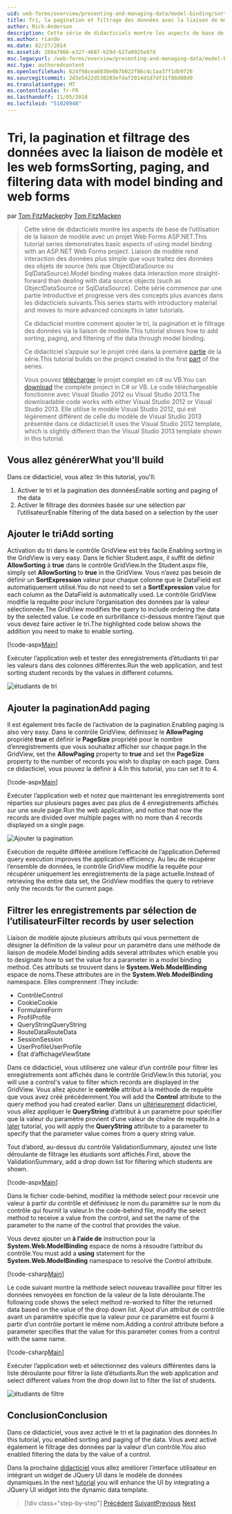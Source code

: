 ```yaml
---
uid: web-forms/overview/presenting-and-managing-data/model-binding/sorting-paging-and-filtering-data
title: Tri, la pagination et filtrage des données avec la liaison de modèle et les web forms | Microsoft Docs
author: Rick-Anderson
description: Cette série de didacticiels montre les aspects de base de l’utilisation de la liaison de modèle avec un projet Web Forms ASP.NET. Liaison de modèle rend l’interaction des données plus simple-...
ms.author: riande
ms.date: 02/27/2014
ms.assetid: 266e7866-e327-4687-b29d-627a0925e87d
msc.legacyurl: /web-forms/overview/presenting-and-managing-data/model-binding/sorting-paging-and-filtering-data
msc.type: authoredcontent
ms.openlocfilehash: 624f98cea6030e0b7b022f86c4c1aa37f1db9726
ms.sourcegitcommit: 2d3e5422d530203efdaf2014d1d7df31f88d08d0
ms.translationtype: MT
ms.contentlocale: fr-FR
ms.lasthandoff: 11/05/2018
ms.locfileid: "51020948"
---
```

<a name="sorting-paging-and-filtering-data-with-model-binding-and-web-forms"></a><span data-ttu-id="76342-104">Tri, la pagination et filtrage des données avec la liaison de modèle et les web forms</span><span class="sxs-lookup"><span data-stu-id="76342-104">Sorting, paging, and filtering data with model binding and web forms</span></span>
====================
<span data-ttu-id="76342-105">par [Tom FitzMacken](https://github.com/tfitzmac)</span><span class="sxs-lookup"><span data-stu-id="76342-105">by [Tom FitzMacken](https://github.com/tfitzmac)</span></span>

> <span data-ttu-id="76342-106">Cette série de didacticiels montre les aspects de base de l’utilisation de la liaison de modèle avec un projet Web Forms ASP.NET.</span><span class="sxs-lookup"><span data-stu-id="76342-106">This tutorial series demonstrates basic aspects of using model binding with an ASP.NET Web Forms project.</span></span> <span data-ttu-id="76342-107">Liaison de modèle rend interaction des données plus simple que vous traitez des données des objets de source (tels que ObjectDataSource ou SqlDataSource).</span><span class="sxs-lookup"><span data-stu-id="76342-107">Model binding makes data interaction more straight-forward than dealing with data source objects (such as ObjectDataSource or SqlDataSource).</span></span> <span data-ttu-id="76342-108">Cette série commence par une partie introductive et progresse vers des concepts plus avancés dans les didacticiels suivants.</span><span class="sxs-lookup"><span data-stu-id="76342-108">This series starts with introductory material and moves to more advanced concepts in later tutorials.</span></span>
> 
> <span data-ttu-id="76342-109">Ce didacticiel montre comment ajouter le tri, la pagination et le filtrage des données via la liaison de modèle.</span><span class="sxs-lookup"><span data-stu-id="76342-109">This tutorial shows how to add sorting, paging, and filtering of the data through model binding.</span></span>
> 
> <span data-ttu-id="76342-110">Ce didacticiel s’appuie sur le projet créé dans la première [partie](retrieving-data.md) de la série.</span><span class="sxs-lookup"><span data-stu-id="76342-110">This tutorial builds on the project created in the first [part](retrieving-data.md) of the series.</span></span>
> 
> <span data-ttu-id="76342-111">Vous pouvez [télécharger](https://go.microsoft.com/fwlink/?LinkId=286116) le projet complet en c# ou VB.</span><span class="sxs-lookup"><span data-stu-id="76342-111">You can [download](https://go.microsoft.com/fwlink/?LinkId=286116) the complete project in C# or VB.</span></span> <span data-ttu-id="76342-112">Le code téléchargeable fonctionne avec Visual Studio 2012 ou Visual Studio 2013.</span><span class="sxs-lookup"><span data-stu-id="76342-112">The downloadable code works with either Visual Studio 2012 or Visual Studio 2013.</span></span> <span data-ttu-id="76342-113">Elle utilise le modèle Visual Studio 2012, qui est légèrement différent de celle du modèle de Visual Studio 2013 présentée dans ce didacticiel.</span><span class="sxs-lookup"><span data-stu-id="76342-113">It uses the Visual Studio 2012 template, which is slightly different than the Visual Studio 2013 template shown in this tutorial.</span></span>


## <a name="what-youll-build"></a><span data-ttu-id="76342-114">Vous allez générer</span><span class="sxs-lookup"><span data-stu-id="76342-114">What you'll build</span></span>

<span data-ttu-id="76342-115">Dans ce didacticiel, vous allez :</span><span class="sxs-lookup"><span data-stu-id="76342-115">In this tutorial, you'll:</span></span>

1. <span data-ttu-id="76342-116">Activer le tri et la pagination des données</span><span class="sxs-lookup"><span data-stu-id="76342-116">Enable sorting and paging of the data</span></span>
2. <span data-ttu-id="76342-117">Activer le filtrage des données basée sur une sélection par l’utilisateur</span><span class="sxs-lookup"><span data-stu-id="76342-117">Enable filtering of the data based on a selection by the user</span></span>

## <a name="add-sorting"></a><span data-ttu-id="76342-118">Ajouter le tri</span><span class="sxs-lookup"><span data-stu-id="76342-118">Add sorting</span></span>

<span data-ttu-id="76342-119">Activation du tri dans le contrôle GridView est très facile.</span><span class="sxs-lookup"><span data-stu-id="76342-119">Enabling sorting in the GridView is very easy.</span></span> <span data-ttu-id="76342-120">Dans le fichier Student.aspx, il suffit de définir **AllowSorting** à **true** dans le contrôle GridView.</span><span class="sxs-lookup"><span data-stu-id="76342-120">In the Student.aspx file, simply set **AllowSorting** to **true** in the GridView.</span></span> <span data-ttu-id="76342-121">Vous n’avez pas besoin de définir un **SortExpression** valeur pour chaque colonne que le DataField est automatiquement utilisé.</span><span class="sxs-lookup"><span data-stu-id="76342-121">You do not need to set a **SortExpression** value for each column as the DataField is automatically used.</span></span> <span data-ttu-id="76342-122">Le contrôle GridView modifie la requête pour inclure l’organisation des données par la valeur sélectionnée.</span><span class="sxs-lookup"><span data-stu-id="76342-122">The GridView modifies the query to include ordering the data by the selected value.</span></span> <span data-ttu-id="76342-123">Le code en surbrillance ci-dessous montre l’ajout que vous devez faire activer le tri.</span><span class="sxs-lookup"><span data-stu-id="76342-123">The highlighted code below shows the addition you need to make to enable sorting.</span></span>

[!code-aspx[Main](sorting-paging-and-filtering-data/samples/sample1.aspx?highlight=5)]

<span data-ttu-id="76342-124">Exécuter l’application web et tester des enregistrements d’étudiants tri par les valeurs dans des colonnes différentes.</span><span class="sxs-lookup"><span data-stu-id="76342-124">Run the web application, and test sorting student records by the values in different columns.</span></span>

![étudiants de tri](sorting-paging-and-filtering-data/_static/image2.png)

## <a name="add-paging"></a><span data-ttu-id="76342-126">Ajouter la pagination</span><span class="sxs-lookup"><span data-stu-id="76342-126">Add paging</span></span>

<span data-ttu-id="76342-127">Il est également très facile de l’activation de la pagination.</span><span class="sxs-lookup"><span data-stu-id="76342-127">Enabling paging is also very easy.</span></span> <span data-ttu-id="76342-128">Dans le contrôle GridView, définissez le **AllowPaging** propriété **true** et définir le **PageSize** propriété pour le nombre d’enregistrements que vous souhaitez afficher sur chaque page.</span><span class="sxs-lookup"><span data-stu-id="76342-128">In the GridView, set the **AllowPaging** property to **true** and set the **PageSize** property to the number of records you wish to display on each page.</span></span> <span data-ttu-id="76342-129">Dans ce didacticiel, vous pouvez la définir à 4.</span><span class="sxs-lookup"><span data-stu-id="76342-129">In this tutorial, you can set it to 4.</span></span>

[!code-aspx[Main](sorting-paging-and-filtering-data/samples/sample2.aspx?highlight=5)]

<span data-ttu-id="76342-130">Exécuter l’application web et notez que maintenant les enregistrements sont réparties sur plusieurs pages avec pas plus de 4 enregistrements affichés sur une seule page.</span><span class="sxs-lookup"><span data-stu-id="76342-130">Run the web application, and notice that now the records are divided over multiple pages with no more than 4 records displayed on a single page.</span></span>

![Ajouter la pagination](sorting-paging-and-filtering-data/_static/image4.png)

<span data-ttu-id="76342-132">Exécution de requête différée améliore l’efficacité de l’application.</span><span class="sxs-lookup"><span data-stu-id="76342-132">Deferred query execution improves the application efficiency.</span></span> <span data-ttu-id="76342-133">Au lieu de récupérer l’ensemble de données, le contrôle GridView modifie la requête pour récupérer uniquement les enregistrements de la page actuelle.</span><span class="sxs-lookup"><span data-stu-id="76342-133">Instead of retrieving the entire data set, the GridView modifies the query to retrieve only the records for the current page.</span></span>

## <a name="filter-records-by-user-selection"></a><span data-ttu-id="76342-134">Filtrer les enregistrements par sélection de l’utilisateur</span><span class="sxs-lookup"><span data-stu-id="76342-134">Filter records by user selection</span></span>

<span data-ttu-id="76342-135">Liaison de modèle ajoute plusieurs attributs qui vous permettent de désigner la définition de la valeur pour un paramètre dans une méthode de liaison de modèle.</span><span class="sxs-lookup"><span data-stu-id="76342-135">Model binding adds several attributes which enable you to designate how to set the value for a parameter in a model binding method.</span></span> <span data-ttu-id="76342-136">Ces attributs se trouvent dans le **System.Web.ModelBinding** espace de noms.</span><span class="sxs-lookup"><span data-stu-id="76342-136">These attributes are in the **System.Web.ModelBinding** namespace.</span></span> <span data-ttu-id="76342-137">Elles comprennent :</span><span class="sxs-lookup"><span data-stu-id="76342-137">They include:</span></span>

- <span data-ttu-id="76342-138">Contrôle</span><span class="sxs-lookup"><span data-stu-id="76342-138">Control</span></span>
- <span data-ttu-id="76342-139">Cookie</span><span class="sxs-lookup"><span data-stu-id="76342-139">Cookie</span></span>
- <span data-ttu-id="76342-140">Formulaire</span><span class="sxs-lookup"><span data-stu-id="76342-140">Form</span></span>
- <span data-ttu-id="76342-141">Profil</span><span class="sxs-lookup"><span data-stu-id="76342-141">Profile</span></span>
- <span data-ttu-id="76342-142">QueryString</span><span class="sxs-lookup"><span data-stu-id="76342-142">QueryString</span></span>
- <span data-ttu-id="76342-143">RouteData</span><span class="sxs-lookup"><span data-stu-id="76342-143">RouteData</span></span>
- <span data-ttu-id="76342-144">Session</span><span class="sxs-lookup"><span data-stu-id="76342-144">Session</span></span>
- <span data-ttu-id="76342-145">UserProfile</span><span class="sxs-lookup"><span data-stu-id="76342-145">UserProfile</span></span>
- <span data-ttu-id="76342-146">État d’affichage</span><span class="sxs-lookup"><span data-stu-id="76342-146">ViewState</span></span>

<span data-ttu-id="76342-147">Dans ce didacticiel, vous utiliserez une valeur d’un contrôle pour filtrer les enregistrements sont affichés dans le contrôle GridView.</span><span class="sxs-lookup"><span data-stu-id="76342-147">In this tutorial, you will use a control's value to filter which records are displayed in the GridView.</span></span> <span data-ttu-id="76342-148">Vous allez ajouter le **contrôle** attribut à la méthode de requête que vous avez créé précédemment.</span><span class="sxs-lookup"><span data-stu-id="76342-148">You will add the **Control** attribute to the query method you had created earlier.</span></span> <span data-ttu-id="76342-149">Dans un [ultérieurement](using-query-string-values-to-retrieve-data.md) didacticiel, vous allez appliquer le **QueryString** d’attribut à un paramètre pour spécifier que la valeur du paramètre provient d’une valeur de chaîne de requête.</span><span class="sxs-lookup"><span data-stu-id="76342-149">In a [later](using-query-string-values-to-retrieve-data.md) tutorial, you will apply the **QueryString** attribute to a parameter to specify that the parameter value comes from a query string value.</span></span>

<span data-ttu-id="76342-150">Tout d’abord, au-dessus du contrôle ValidationSummary, ajoutez une liste déroulante de filtrage les étudiants sont affichés.</span><span class="sxs-lookup"><span data-stu-id="76342-150">First, above the ValidationSummary, add a drop down list for filtering which students are shown.</span></span>

[!code-aspx[Main](sorting-paging-and-filtering-data/samples/sample3.aspx?highlight=3-11)]

<span data-ttu-id="76342-151">Dans le fichier code-behind, modifiez la méthode select pour recevoir une valeur à partir du contrôle et définissez le nom du paramètre sur le nom du contrôle qui fournit la valeur.</span><span class="sxs-lookup"><span data-stu-id="76342-151">In the code-behind file, modify the select method to receive a value from the control, and set the name of the parameter to the name of the control that provides the value.</span></span>

<span data-ttu-id="76342-152">Vous devez ajouter un **à l’aide de** instruction pour la **System.Web.ModelBinding** espace de noms à résoudre l’attribut du contrôle.</span><span class="sxs-lookup"><span data-stu-id="76342-152">You must add a **using** statement for the **System.Web.ModelBinding** namespace to resolve the Control attribute.</span></span>

[!code-csharp[Main](sorting-paging-and-filtering-data/samples/sample4.cs)]

<span data-ttu-id="76342-153">Le code suivant montre la méthode select nouveau travaillée pour filtrer les données renvoyées en fonction de la valeur de la liste déroulante.</span><span class="sxs-lookup"><span data-stu-id="76342-153">The following code shows the select method re-worked to filter the returned data based on the value of the drop down list.</span></span> <span data-ttu-id="76342-154">Ajout d’un attribut de contrôle avant un paramètre spécifie que la valeur pour ce paramètre est fourni à partir d’un contrôle portant le même nom.</span><span class="sxs-lookup"><span data-stu-id="76342-154">Adding a control attribute before a parameter specifies that the value for this parameter comes from a control with the same name.</span></span>

[!code-csharp[Main](sorting-paging-and-filtering-data/samples/sample5.cs)]

<span data-ttu-id="76342-155">Exécuter l’application web et sélectionnez des valeurs différentes dans la liste déroulante pour filtrer la liste d’étudiants.</span><span class="sxs-lookup"><span data-stu-id="76342-155">Run the web application and select different values from the drop down list to filter the list of students.</span></span>

![étudiants de filtre](sorting-paging-and-filtering-data/_static/image6.png)

## <a name="conclusion"></a><span data-ttu-id="76342-157">Conclusion</span><span class="sxs-lookup"><span data-stu-id="76342-157">Conclusion</span></span>

<span data-ttu-id="76342-158">Dans ce didacticiel, vous avez activé le tri et la pagination des données.</span><span class="sxs-lookup"><span data-stu-id="76342-158">In this tutorial, you enabled sorting and paging of the data.</span></span> <span data-ttu-id="76342-159">Vous avez activé également le filtrage des données par la valeur d’un contrôle.</span><span class="sxs-lookup"><span data-stu-id="76342-159">You also enabled filtering the data by the value of a control.</span></span>

<span data-ttu-id="76342-160">Dans la prochaine [didacticiel](integrating-jquery-ui.md) vous allez améliorer l’interface utilisateur en intégrant un widget de JQuery UI dans le modèle de données dynamiques.</span><span class="sxs-lookup"><span data-stu-id="76342-160">In the next [tutorial](integrating-jquery-ui.md) you will enhance the UI by integrating a JQuery UI widget into the dynamic data template.</span></span>

> [!div class="step-by-step"]
> <span data-ttu-id="76342-161">[Précédent](updating-deleting-and-creating-data.md)
> [Suivant](integrating-jquery-ui.md)</span><span class="sxs-lookup"><span data-stu-id="76342-161">[Previous](updating-deleting-and-creating-data.md)
[Next](integrating-jquery-ui.md)</span></span>
